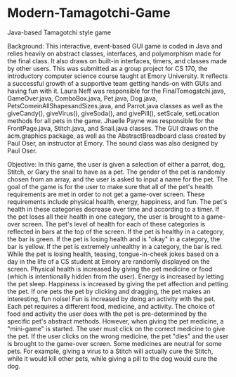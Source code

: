 # Modern-Tamagotchi-Game
Java-based Tamagotchi style game 

Background:
This interactive, event-based GUI game is coded in Java and relies heavily on abstract classes, interfaces, and polymorphism made for the final class.
It also draws on built-in interfaces, timers, and classes made by other users.
This was submitted as a group project for CS 170, the introductory computer science course taught at Emory University.
It reflects a successful growth of a supportive team getting hands-on with GUIs and having fun with it.
Laura Neff was responsible for the FinalTomogatchi.java, GameOver.java, ComboBox.java, Pet.java, Dog.java, PetsComeinAllShapesandSizes.java, and Parrot.java classes as well as the giveCandy(), giveVirus(), giveSoda(), and givePill(), set<Pet>Scale, set<Pet>Location methods for all pets in the game.
Jhaelle Payne was responsible for the FrontPage.java, Stitch.java, and Snail.java classes.
The GUI draws on the acm.graphics package, as well as the AbstractBreadboard class created by Paul Oser, an instructor at Emory.
The sound class was also designed by Paul Oser.

Objective:
In this game, the user is given a selection of either a parrot, dog, Stitch, or Gary the snail to have as a pet.
The gender of the pet is randomly chosen from an array, and the user is asked to input a name for the pet.
The goal of the game is for the user to make sure that all of the pet's health requirements are met in order to not get a game-over screen.
These requirements include physical health, energy, happiness, and fun.
The pet's health in these categories decrease over time and according to a timer.
If the pet loses all their health in one category, the user is brought to a game-over screen.
The pet's level of health for each of these categories is reflected in bars at the top of the screen.
If the pet is healthy in a category, the bar is green.
If the pet is losing health and is "okay" in a category, the bar is yellow.
If the pet is extremely unhealthy in a category, the bar is red.
While the pet is losing health, teasing, tongue-in-cheek jokes based on a day in the life of a CS student at Emory are randomly displayed on the screen.
Physical health is increased by giving the pet medicine or food (which is intentionally hidden from the user).
Energy is increased by letting the pet sleep.
Happiness is increased by giving the pet affection and petting the pet.
If one pets the pet by clicking and dragging, the pet makes an interesting, fun noise!
Fun is increased by doing an activity with the pet.
Each pet requires a different food, medicine, and activity.
The choice of food and activity the user does with the pet is pre-determined by the specific pet's abstract methods.
However, when giving the pet medicine, a "mini-game" is started.
The user must click on the correct medicine to give the pet.
If the user clicks on the wrong medicine, the pet "dies" and the user is brought to the game-over screen.
Some medicines are neutral for some pets.
For example, giving a virus to a Stitch will actually cure the Stitch, while it would kill other pets, while giving a pill to the dog would cure the dog.






